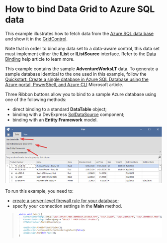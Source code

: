 # How to bind Data Grid to Azure SQL data


This example illustrates how to fetch data from the [Azure SQL data base](https://azure.microsoft.com/en-us/services/sql-database/) and show it in the [GridControl](https://docs.devexpress.com/WindowsForms/DevExpress.XtraGrid.GridControl).

Note that in order to bind any data set to a data-aware control, this data set must implement either the **IList** or **IListSource** interface. Refer to the [Data Binding](https://docs.devexpress.com/WindowsForms/634/controls-and-libraries/data-grid/data-binding) help article to learn more.

This example contains the sample **AdventureWorksLT** data. To generate a sample database identical to the one used in this example, follow the [Quickstart: Create a single database in Azure SQL Database using the Azure portal, PowerShell, and Azure CLI](https://docs.microsoft.com/en-us/azure/sql-database/sql-database-single-database-get-started?tabs=azure-portal) Microsoft article.

Three Ribbon buttons allow you to bind to a sample Azure database using one of the following methods:

* direct binding to a standard **DataTable** object;
* binding with a DevExpress [SqlDataSource](https://docs.devexpress.com/CoreLibraries/DevExpress.DataAccess.Sql.SqlDataSource) component;
* binding with an **Entity Framework** model.

![alt text](grid.png)

To run this example, you need to:
* [create a server-level firewall rule for your database](https://docs.microsoft.com/en-us/azure/sql-database/sql-database-server-level-firewall-rule);
* specify your connection settings in the **Main** method.
> ![alt text](code.png)
